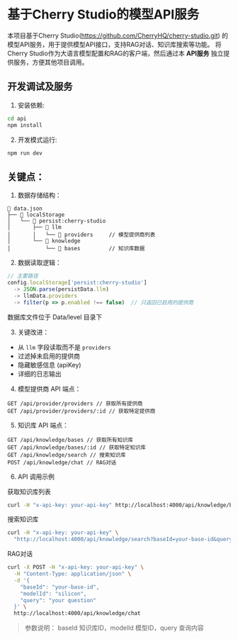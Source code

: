 # 基于Cherry Studio的模型API服务

本项目基于Cherry Studio(https://github.com/CherryHQ/cherry-studio.git) 的模型API服务，用于提供模型API接口，支持RAG对话、知识库搜索等功能。
将Cherry Studio作为大语言模型配置和RAG的客户端，然后通过本 **API服务** 独立提供服务，方便其他项目调用。

## 开发调试及服务

1. 安装依赖:

```bash
cd api
npm install
```

2. 开发模式运行:

```bash
npm run dev
```

## 关键点：

1. 数据存储结构：

```
📁 data.json
├── 📁 localStorage
│   └── 📁 persist:cherry-studio
│       ├── 📁 llm
│       │   └── 📁 providers     // 模型提供商列表
│       └── 📁 knowledge
│           └── 📁 bases         // 知识库数据
```

2. 数据读取逻辑：

```typescript
// 主要路径
config.localStorage['persist:cherry-studio']
  -> JSON.parse(persistData.llm)
  -> llmData.providers
  -> filter(p => p.enabled !== false)  // 只返回已启用的提供商
```

数据库文件位于 Data/level 目录下

3. 关键改进：

- 从 `llm` 字段读取而不是 `providers`
- 过滤掉未启用的提供商
- 隐藏敏感信息 (apiKey)
- 详细的日志输出

4. 模型提供商 API 端点：

```
GET /api/provider/providers // 获取所有提供商
GET /api/provider/providers/:id // 获取特定提供商
```

5. 知识库 API 端点：

```
GET /api/knowledge/bases // 获取所有知识库
GET /api/knowledge/bases/:id // 获取特定知识库
GET /api/knowledge/search // 搜索知识库
POST /api/knowledge/chat // RAG对话
```

6. API 调用示例

获取知识库列表

```bash
curl -H "x-api-key: your-api-key" http://localhost:4000/api/knowledge/bases
```

搜索知识库

```bash
curl -H "x-api-key: your-api-key" \
  "http://localhost:4000/api/knowledge/search?baseId=your-base-id&query=your-search-query"
```

RAG对话

```bash
curl -X POST -H "x-api-key: your-api-key" \
  -H "Content-Type: application/json" \
  -d '{
    "baseId": "your-base-id",
    "modelId": "silicon",
    "query": "your question"
  }' \
  http://localhost:4000/api/knowledge/chat
```

> 参数说明： baseId 知识库ID，modelId 模型ID，query 查询内容
